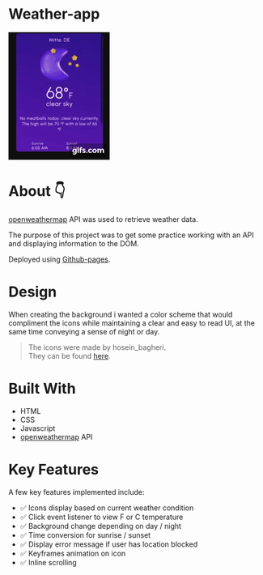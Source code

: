# Weather-app

![caption](readme-video/gif(1).gif)

# About :point_down:

[openweathermap](https://openweathermap.org/api) API was used to retrieve weather data.

The purpose of this project was to get some practice working with an API and displaying information to the DOM.

Deployed using [Github-pages](https://colinthedev.github.io/9999th-weather-app/).

# Design

When creating the background i wanted a color scheme that would compliment the icons while maintaining a clear and easy to read UI, at the same time conveying a sense of night or day.

>The icons were made by hosein_bagheri.<br>
>They can be found [here](https://uifreebies.net/icon/3d-weather-icons-free).


# Built With

* HTML
* CSS
* Javascript
* [openweathermap](https://openweathermap.org/api) API

# Key Features

A few key features implemented include:

- :white_check_mark: Icons display based on current weather condition
- :white_check_mark: Click event listener to view F or C temperature
- :white_check_mark: Background change depending on day / night
- :white_check_mark: Time conversion for sunrise / sunset
- :white_check_mark: Display error message if user has location blocked
- :white_check_mark: Keyframes animation on icon
- :white_check_mark: Inline scrolling
